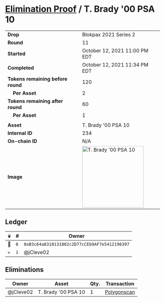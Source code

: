 # [Elimination Proof](./readme.md) / T. Brady &#039;00 PSA 10

|||
|---|---|
| **Drop** | Blokpax 2021 Series 2 |
| **Round** | 11 |
| **Started** | October 12, 2021 11:00 PM EDT |
| **Completed** | October 12, 2021 11:34 PM EDT |
| **Tokens remaining before round** | 120 |
| **&nbsp;&nbsp;&nbsp;&nbsp;Per Asset** | 2 |
| **Tokens remaining after round** | 60 |
| **&nbsp;&nbsp;&nbsp;&nbsp;Per Asset** | 1 |
| | |
| **Asset** | T. Brady &#039;00 PSA 10 |
| **Internal ID** | 234 |
| **On-chain ID** | N/A |
| **Image** | <img src="https://tcdn.blokpax.com/9484ebfa-6376-48c1-a746-d07b93b6ca15/14e283813d1f63d32c07582fe6a2d4c3e7ad97cefe0ac9e52dab5711ef1fcf4e.jpg" height="200" alt="T. Brady &#039;00 PSA 10" /> |

## Ledger

| 💀 | # | Owner |
| --- | --- | --- |
| 👑 | `0` | `0xB3c64a8318131802c2D77cCEb9AF7e5412196397` |
| 💀 | `1` | @jCleve02 |


## Eliminations

| Owner | Asset | Qty. | Transaction |
| --- | --- | --- | --- |
| @jCleve02 | T. Brady '00 PSA 10 | 1 | [Polygonscan](https://polygonscan.com/tx/0xdde15e2b480a9cd40a199480d6d0be0d9b8212df787a68dd3cf0aac1f8052b78) |
